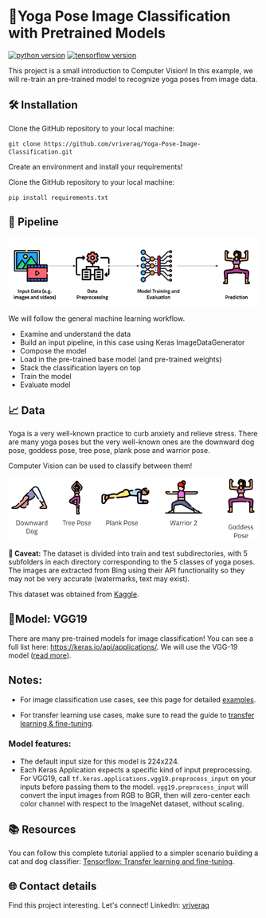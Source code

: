 # 🧘Yoga Pose Image Classification with Pretrained Models

[![python version](https://img.shields.io/badge/python-3.x-blue)](https://python.org)
[![tensorflow version](https://img.shields.io/badge/tensorflow-2.x-orange)](https://www.tensorflow.org/)


This project is a small introduction to Computer Vision! In this example, we will re-train an pre-trained model to recognize yoga poses from image data. 

## 🛠️ Installation
Clone the GitHub repository to your local machine:
```
git clone https://github.com/vriveraq/Yoga-Pose-Image-Classification.git
```
Create an environment and install your requirements!


Clone the GitHub repository to your local machine:

```
pip install requirements.txt
```

## 👣 Pipeline
<img src="images/yoga_pipeline.png"> </img>

We will follow the general machine learning workflow.

* Examine and understand the data
* Build an input pipeline, in this case using Keras ImageDataGenerator
* Compose the model
* Load in the pre-trained base model (and pre-trained weights)
* Stack the classification layers on top
* Train the model
* Evaluate model

## 📈 Data

Yoga is a very well-known practice to curb anxiety and relieve stress. There are many yoga poses but the very well-known ones are the downward dog pose, goddess pose, tree pose, plank pose and warrior pose. 

Computer Vision can be used to classify between them!


<img src="images/labels.png"> </img>


**🔎 Caveat:** The dataset is divided into train and test subdirectories, with 5 subfolders in each directory corresponding to the 5 classes of yoga poses. The images are extracted from Bing using their API functionality so they may not be very accurate (watermarks, text may exist).

This dataset was obtained from [Kaggle](https://www.kaggle.com/datasets/niharika41298/yoga-poses-dataset).


## 🤳Model: VGG19

There are many pre-trained models for image classification! You can see a full list here: https://keras.io/api/applications/. We will use the VGG-19 model ([read more](https://keras.io/api/applications/vgg/#vgg19-function)).

## Notes:
* For image classification use cases, see this page for detailed [examples](https://keras.io/api/applications/#usage-examples-for-image-classification-models).

* For transfer learning use cases, make sure to read the guide to [transfer learning & fine-tuning](https://keras.io/guides/transfer_learning/).
### Model features:
* The default input size for this model is 224x224. 
* Each Keras Application expects a specific kind of input preprocessing. For VGG19, call `tf.keras.applications.vgg19.preprocess_input` on your inputs before passing them to the model. `vgg19.preprocess_input` will convert the input images from RGB to BGR, then will zero-center each color channel with respect to the ImageNet dataset, without scaling.


## 📚 Resources

You can follow this complete tutorial applied to a simpler scenario building a cat and dog classifier: [Tensorflow: Transfer learning and fine-tuning](https://www.tensorflow.org/tutorials/images/transfer_learning).


## 🌐 Contact details
Find this project interesting. Let's connect!
LinkedIn: [vriveraq](www.linkedin.com/in/vriveraq)
